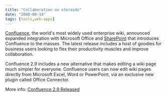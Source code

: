 ```yaml
---
title: "Collaboration on steroids"
date: "2008-08-14"
tags: [tools,web-apps]
---
```


[Confluence](http://www.atlassian.com/software/confluence/), the world's most widely used enterprise wiki, announced expanded integration with Microsoft Office and [SharePoint](http://en.wikipedia.org/wiki/SharePoint) that introduces Confluence to the masses. The latest release includes a host of goodies for business users looking to flex their productivity muscles and improve collaboration.

Confluence 2.9 includes a new alternative that makes editing a wiki page much simpler for everyone. Confluence users can now edit wiki pages directly from Microsoft Excel, Word or PowerPoint, via an exclusive new plugin called Office Connector.

More info: [Confluence 2.9 Released](http://www.atlassian.com/about/press/releases/confluence-2_9.jsp)
